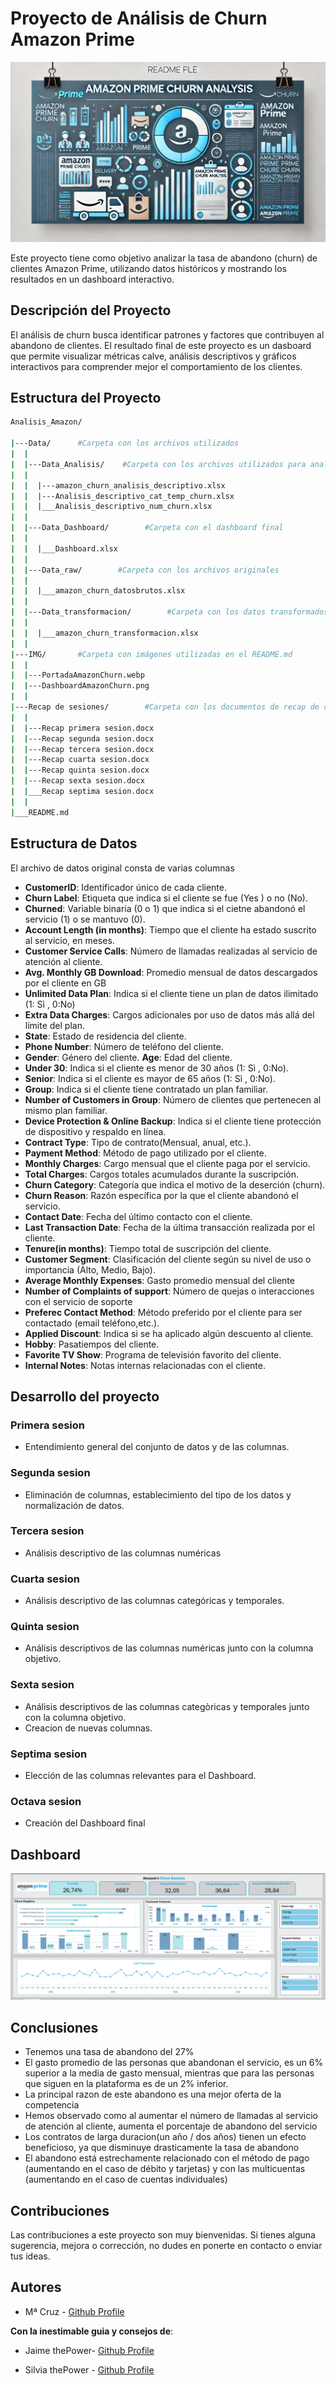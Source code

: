 # Proyecto de Análisis de Churn Amazon Prime

<div style="text-align: center;">
     <img src="IMG/PortadaAmazonChurn.webp"
     alt="dashboard /">
</div>

Este proyecto tiene como objetivo analizar la tasa de abandono (churn) de clientes Amazon Prime, utilizando datos históricos y mostrando los resultados en un dashboard interactivo.

## Descripción del Proyecto

El análisis de churn busca identificar patrones y factores que contribuyen al abandono de clientes.
El resultado final de este proyecto es un dasboard que permite visualizar métricas calve, análisis descriptivos y gráficos interactivos para comprender mejor el comportamiento de los clientes.

## Estructura del Proyecto

```bash
Analisis_Amazon/

|---Data/      #Carpeta con los archivos utilizados
|  |
|  |---Data_Analisis/    #Carpeta con los archivos utilizados para analizar los datos
|  |
|  |  |---amazon_churn_analisis_descriptivo.xlsx
|  |  |---Analisis_descriptivo_cat_temp_churn.xlsx
|  |  |___Analisis_descriptivo_num_churn.xlsx
|  |
|  |---Data_Dashboard/        #Carpeta con el dashboard final
|  |
|  |  |___Dashboard.xlsx
|  |
|  |---Data_raw/        #Carpeta con los archivos originales
|  |
|  |  |___amazon_churn_datosbrutos.xlsx
|  |
|  |---Data_transformacion/        #Carpeta con los datos transformados antes de su análisis
|  |
|  |  |___amazon_churn_transformacion.xlsx
|  |
|---IMG/       #Carpeta con imágenes utilizadas en el README.md
|  |
|  |---PortadaAmazonChurn.webp
|  |---DashboardAmazonChurn.png
|  |
|---Recap de sesiones/        #Carpeta con los documentos de recap de cada sesión
|  |
|  |---Recap primera sesion.docx
|  |---Recap segunda sesion.docx
|  |---Recap tercera sesion.docx
|  |---Recap cuarta sesion.docx
|  |---Recap quinta sesion.docx
|  |---Recap sexta sesion.docx
|  |___Recap septima sesion.docx
|  |
|___README.md
```

## Estructura de Datos

El archivo de datos original consta de varias columnas

- **CustomerID**: Identificador único de cada cliente.
- **Churn Label**: Etiqueta que indica si el cliente se fue (Yes ) o no (No).
- **Churned**: Variable binaria (0 o 1) que indica si el cietne abandonó el servicio (1) o se mantuvo (0).
- **Account Length (in months)**: Tiempo que el cliente ha estado suscrito al servicio, en meses.
- **Customer Service Calls**: Número de llamadas realizadas al servicio de atención al cliente.
- **Avg. Monthly GB Download**: Promedio mensual de datos descargados por el cliente en GB
- **Unlimited Data Plan**: Indica si el cliente tiene un plan de datos ilimitado (1: Sì , 0:No)
- **Extra Data Charges**: Cargos adicionales por uso de datos más allá del límite del plan.
- **State**: Estado de residencia del cliente.
- **Phone Number**: Número de teléfono del cliente.
- **Gender**: Género del cliente.
  **Age**: Edad del cliente.
- **Under 30**: Indica si el cliente es menor de 30 años (1: Sì , 0:No).
- **Senior**: Indica si el cliente es mayor de 65 años (1: Sì , 0:No).
- **Group**: Indica si el cliente tiene contratado un plan familiar.
- **Number of Customers in Group**: Número de clientes que pertenecen al mismo plan familiar.
- **Device Protection & Online Backup**: Indica si el cliente tiene protección de dispositivo y respaldo en línea.
- **Contract Type**: Tipo de contrato(Mensual, anual, etc.).
- **Payment Method**: Método de pago utilizado por el cliente.
- **Monthly Charges**: Cargo mensual que el cliente paga por el servicio.
- **Total Charges**: Cargos totales acumulados durante la suscripción.
- **Churn Category**: Categoría que indica el motivo de la deserción (churn).
- **Churn Reason**: Razón específica por la que el cliente abandonó el servicio.
- **Contact Date**: Fecha del último contacto con el cliente.
- **Last Transaction Date**: Fecha de la última transacción realizada por el cliente.
- **Tenure(in months)**: Tiempo total de suscripción del cliente.
- **Customer Segment**: Clasificación del cliente según su nivel de uso o importancia (Alto, Medio, Bajo).
- **Average Monthly Expenses**: Gasto promedio mensual del cliente
- **Number of Complaints of support**: Número de quejas o interacciones con el servicio de soporte
- **Preferec Contact Method**: Método preferido por el cliente para ser contactado (email teléfono,etc.).
- **Applied Discount**: Indica si se ha aplicado algún descuento al cliente.
- **Hobby**: Pasatiempos del cliente.
- **Favorite TV Show**: Programa de televisión favorito del cliente.
- **Internal Notes**: Notas internas relacionadas con el cliente.

## Desarrollo del proyecto

### Primera sesion

- Entendimiento general del conjunto de datos y de las columnas.

### Segunda sesion

- Eliminación de columnas, establecimiento del tipo de los datos y normalización de datos.

### Tercera sesion

- Análisis descriptivo de las columnas numéricas

### Cuarta sesion

- Análisis descriptivo de las columnas categóricas y temporales.

### Quinta sesion

- Análisis descriptivos de las columnas numéricas junto con la columna objetivo.

### Sexta sesion

- Análisis descriptivos de las columnas categòricas y temporales junto con la columna objetivo.
- Creacion de nuevas columnas.

### Septima sesion

- Elección de las columnas relevantes para el Dashboard.

### Octava sesion

- Creación del Dashboard final

## Dashboard

<div style="text-align: center;">
     <img src="IMG/DashboardAmazonChurn.png" alt="dashboard /">
</div>

## Conclusiones

- Tenemos una tasa de abandono del 27%
- El gasto promedio de las personas que abandonan el servicio, es un 6% superior a la media de gasto mensual, mientras que para las personas que siguen en la plataforma es de un 2% inferior.
- La principal razon de este abandono es una mejor oferta de la competencia
- Hemos observado como al aumentar el número de llamadas al servicio de atención al cliente, aumenta el porcentaje de abandono del servicio
- Los contratos de larga duracion(un año / dos años) tienen un efecto beneficioso, ya que disminuye drasticamente la tasa de abandono
- El abandono está estrechamente relacionado con el método de pago (aumentando en el caso de débito y tarjetas) y con las multicuentas (aumentando en el caso de cuentas individuales)

## Contribuciones

Las contribuciones a este proyecto son muy bienvenidas. Si tienes alguna sugerencia, mejora o corrección, no dudes en ponerte en contacto o enviar tus ideas.

## Autores

- Mª Cruz - [Github Profile](https://github.com/MariCruzTE)

**Con la inestimable guia y consejos de**:

- Jaime thePower- [Github Profile](https://github.com/RCJaime)

- Silvia thePower - [Github Profile](https://github.com/Salsi95)
